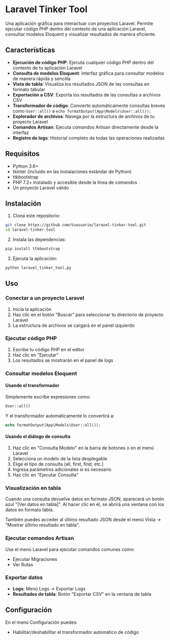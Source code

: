 # Laravel Tinker Tool

Una aplicación gráfica para interactuar con proyectos Laravel. Permite ejecutar código PHP dentro del contexto de una aplicación Laravel, consultar modelos Eloquent y visualizar resultados de manera eficiente.

## Características

- **Ejecución de código PHP**: Ejecuta cualquier código PHP dentro del contexto de tu aplicación Laravel
- **Consulta de modelos Eloquent**: Interfaz gráfica para consultar modelos de manera rápida y sencilla
- **Vista de tabla**: Visualiza los resultados JSON de las consultas en formato tabular
- **Exportación a CSV**: Exporta los resultados de las consultas a archivos CSV
- **Transformador de código**: Convierte automáticamente consultas breves como `User::all()` a `echo formatOutput(App\Models\User::all());`
- **Explorador de archivos**: Navega por la estructura de archivos de tu proyecto Laravel
- **Comandos Artisan**: Ejecuta comandos Artisan directamente desde la interfaz
- **Registro de logs**: Historial completo de todas las operaciones realizadas

## Requisitos

- Python 3.6+
- tkinter (incluido en las instalaciones estándar de Python)
- ttkbootstrap
- PHP 7.2+ instalado y accesible desde la línea de comandos
- Un proyecto Laravel válido

## Instalación

1. Clona este repositorio:
```bash
git clone https://github.com/tuusuario/laravel-tinker-tool.git
cd laravel-tinker-tool
```

2. Instala las dependencias:
```bash
pip install ttkbootstrap
```

3. Ejecuta la aplicación:
```bash
python laravel_tinker_tool.py
```

## Uso

### Conectar a un proyecto Laravel

1. Inicia la aplicación
2. Haz clic en el botón "Buscar" para seleccionar tu directorio de proyecto Laravel
3. La estructura de archivos se cargará en el panel izquierdo

### Ejecutar código PHP

1. Escribe tu código PHP en el editor
2. Haz clic en "Ejecutar"
3. Los resultados se mostrarán en el panel de logs

### Consultar modelos Eloquent

#### Usando el transformador

Simplemente escribe expresiones como:
```php
User::all()
```

Y el transformador automáticamente lo convertirá a:
```php
echo formatOutput(App\Models\User::all());
```

#### Usando el diálogo de consulta

1. Haz clic en "Consulta Modelo" en la barra de botones o en el menú Laravel
2. Selecciona un modelo de la lista desplegable
3. Elige el tipo de consulta (all, first, find, etc.)
4. Ingresa parámetros adicionales si es necesario
5. Haz clic en "Ejecutar Consulta"

### Visualización en tabla

Cuando una consulta devuelve datos en formato JSON, aparecerá un botón azul "[Ver datos en tabla]". Al hacer clic en él, se abrirá una ventana con los datos en formato tabla.

También puedes acceder al último resultado JSON desde el menú Vista → "Mostrar último resultado en tabla".

### Ejecutar comandos Artisan

Usa el menú Laravel para ejecutar comandos comunes como:
- Ejecutar Migraciones
- Ver Rutas

### Exportar datos

- **Logs**: Menú Logs → Exportar Logs
- **Resultados de tabla**: Botón "Exportar CSV" en la ventana de tabla

## Configuración

En el menú Configuración puedes:
- Habilitar/deshabilitar el transformador automático de código

